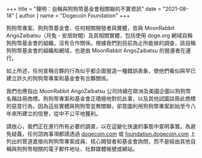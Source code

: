 +++
title = "聲明：自稱與狗狗幣基金會相關聯的不實資訊"
date = "2021-08-18"
[ author ]
  name = "Dogecoin Foundation"
+++

狗狗幣專案、狗狗幣基金會、任何相關開發者與實體，皆與 MoonRabbit AngoZaibatsu（月兔 - 安居財閥）及其相關實體，包括使用 doge.org 網域自稱狗狗幣基金會的組織，沒有合作關係。根據我們到目前為止所能做的調查，該自稱狗狗幣基金會的組織和網域，也是由 MoonRabbit AngoZaibatsu 的營運者在運行。

如上所述，任何宣稱合夥的行為似乎都企圖營造一種錯誤表象，使他們看似與早已建立許久的狗狗幣專案和基金會有合夥關係。

我們也應指出 MoonRabbit AngoZaibatsu 公司持續在歐洲及美國企圖以狗狗幣名稱註冊商標。狗狗幣專案和基金會正積極地對抗此事，以及其他試圖註冊此商標的惡意行為，因為這些實體與狗狗幣並無關聯，卻意圖利用狗狗幣專案創始至今八年來所建立的信譽，從中不公平地獲利。

請放心，我們正在進行所有必要的調查，以在這變化快速的事態中查明事實。為避免疑義，任何諮詢事項都請透過 [dogecoin.com](https://dogecoin.com/) 或 [foundation.dogecoin.com](https://foundation.dogecoin.com/) 上列出的管道直接向狗狗幣專案成員、核心開發者和基金會詢問，而不是經由其他自稱與狗狗幣相關的電子郵件地址、社群媒體帳號或網站。

